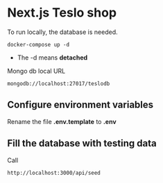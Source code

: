 # Next.js Teslo shop
To run locally, the database is needed.

```
docker-compose up -d
```
* The -d means __detached__

Mongo db local URL
```
mongodb://localhost:27017/teslodb
```

## Configure environment variables
Rename the file __.env.template__ to __.env__

## Fill the database with testing data
Call 
```
http://localhost:3000/api/seed
```